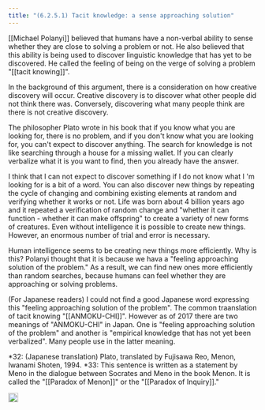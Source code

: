 ```yaml
---
title: "(6.2.5.1) Tacit knowledge: a sense approaching solution"
---
```


[[Michael Polanyi]] believed that humans have a non-verbal ability to sense whether they are close to solving a problem or not. He also believed that this ability is being used to discover linguistic knowledge that has yet to be discovered. He called the feeling of being on the verge of solving a problem "[[tacit knowing]]".

In the background of this argument, there is a consideration on how creative discovery will occur. Creative discovery is to discover what other people did not think there was. Conversely, discovering what many people think are there is not creative discovery.

The philosopher Plato wrote in his book that if you know what you are looking for, there is no problem, and if you don't know what you are looking for, you can't expect to discover anything. The search for knowledge is not like searching through a house for a missing wallet. If you can clearly verbalize what it is you want to find, then you already have the answer.

I think that I can not expect to discover something if I do not know what I 'm looking for is a bit of a word. You can also discover new things by repeating the cycle of changing and combining existing elements at random and verifying whether it works or not. Life was born about 4 billion years ago and it repeated a verification of random change and "whether it can function - whether it can make offspring" to create a variety of new forms of creatures. Even without intelligence it is possible to create new things. However, an enormous number of trial and error is necessary.

Human intelligence seems to be creating new things more efficiently. Why is this? Polanyi thought that it is because we hava a "feeling approaching solution of the problem." As a result, we can find new ones more efficiently than random searches, because humans can feel whether they are approaching or solving problems.

(For Japanese readers) I could not find a good Japanese word expressing this "feeling approaching solution of the problem". The common traanslation of tacit knowing "[[ANMOKU-CHI]]". However as of 2017 there are two meanings of "ANMOKU-CHI" in Japan. One is "feeling approaching solution of the problem" and  another is "empirical knowledge that has not yet been verbalized". Many people use in the latter meaning.

*32: (Japanese translation) Plato, translated by Fujisawa Reo, Menon, Iwanami Shoten, 1994.
*33: This sentence is written as a statement by Meno in the dialogue between Socrates and Meno in the book Menon. It is called the "[[Paradox of Menon]]" or the "[[Paradox of Inquiry]]."

<img src='https://scrapbox.io/api/pages/nishio-en/en/icon' alt='en.icon' height="19.5"/>
